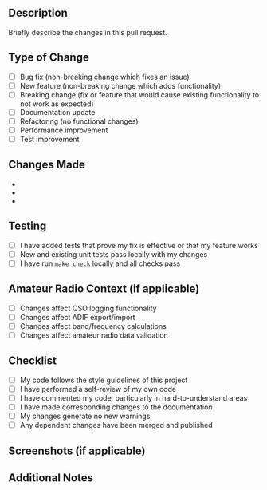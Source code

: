 ## Description
Briefly describe the changes in this pull request.

## Type of Change
- [ ] Bug fix (non-breaking change which fixes an issue)
- [ ] New feature (non-breaking change which adds functionality)
- [ ] Breaking change (fix or feature that would cause existing functionality to not work as expected)
- [ ] Documentation update
- [ ] Refactoring (no functional changes)
- [ ] Performance improvement
- [ ] Test improvement

## Changes Made
- 
- 
- 

## Testing
- [ ] I have added tests that prove my fix is effective or that my feature works
- [ ] New and existing unit tests pass locally with my changes
- [ ] I have run `make check` locally and all checks pass

## Amateur Radio Context (if applicable)
- [ ] Changes affect QSO logging functionality
- [ ] Changes affect ADIF export/import
- [ ] Changes affect band/frequency calculations
- [ ] Changes affect amateur radio data validation

## Checklist
- [ ] My code follows the style guidelines of this project
- [ ] I have performed a self-review of my own code
- [ ] I have commented my code, particularly in hard-to-understand areas
- [ ] I have made corresponding changes to the documentation
- [ ] My changes generate no new warnings
- [ ] Any dependent changes have been merged and published

## Screenshots (if applicable)
<!-- Add screenshots here if your changes affect the user interface -->

## Additional Notes
<!-- Add any additional notes or context about the PR here -->